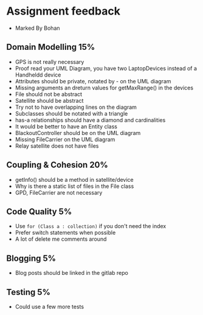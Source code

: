 # Assignment feedback

- Marked By Bohan

## Domain Modelling 15%
- GPS is not really necessary
- Proof read your UML Diagram, you have two LaptopDevices instead of a Handheldd device
- Attributes should be private, notated by - on the UML diagram
- Missing arguments an dreturn values for getMaxRange() in the devices
- File should not be abstract
- Satellite should be abstract
- Try not to have overlapping lines on the diagram
- Subclasses should be notated with a triangle
- has-a relationships should have a diamond and cardinalities
- It would be better to have an Entity class
- BlackoutController should be on the UML diagram
- Missing FileCarrier on the UML diagram
- Relay satellite does not have files

## Coupling & Cohesion 20%
- getInfo() should be a method in satellite/device
- Why is there a static list of files in the File class
- GPD, FileCarrier are not necessary

## Code Quality 5%
- Use `for (Class a : collection)` if you don't need the index
- Prefer switch statements when possible
- A lot of delete me comments around

## Blogging 5%
- Blog posts should be linked in the gitlab repo

## Testing 5%
- Could use a few more tests

